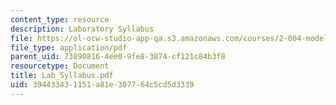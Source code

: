 ```yaml
---
content_type: resource
description: Laboratory Syllabus
file: https://ol-ocw-studio-app-qa.s3.amazonaws.com/courses/2-004-modeling-dynamics-and-control-ii-spring-2003/394433431151a81e307764c5cd5d3339_Lab_Syllabus.pdf
file_type: application/pdf
parent_uid: 73890816-4ee0-9fe8-3874-cf121c84b3f8
resourcetype: Document
title: Lab_Syllabus.pdf
uid: 39443343-1151-a81e-3077-64c5cd5d3339
---
```

